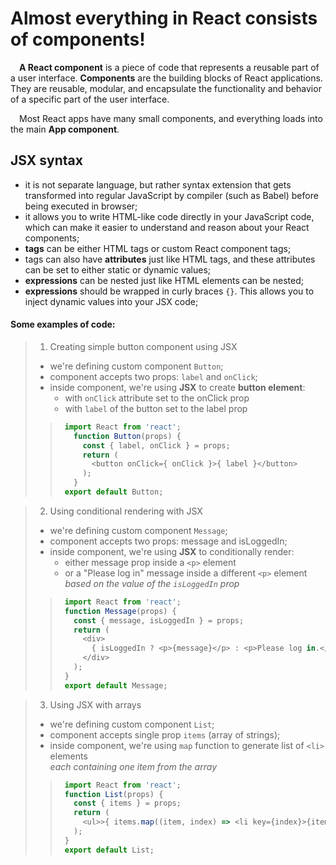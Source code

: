 # Almost everything in React consists of components!

&emsp;**A React component** is a piece of code that represents a reusable part of a user interface. **Components** are the building blocks of React applications. 
They are reusable, modular, and encapsulate the functionality and behavior of a specific part of the user interface.

&emsp;Most React apps have many small components, and everything loads into the main **App component**.

## JSX syntax

+ it is not separate language, but rather syntax extension that gets transformed into regular JavaScript by compiler (such as Babel) before being executed in browser;
+ it allows you to write HTML-like code directly in your JavaScript code, which can make it easier to understand and reason about your React components;
+ **tags** can be either HTML tags or custom React component tags;
+ tags can also have **attributes** just like HTML tags, and these attributes can be set to either static or dynamic values;
+ **expressions** can be nested just like HTML elements can be nested;
+ **expressions** should be wrapped in curly braces `{}`. This allows you to inject dynamic values into your JSX code;

#### Some examples of code:

> 1. Creating simple button component using JSX
> + we're defining custom component `Button`;
> + component accepts two props: `label` and `onClick`; 
> + inside component, we're using **JSX** to create **button element**:
>    - with `onClick` attribute set to the onClick prop
>    - with `label` of the button set to the label prop
> > ```javascript
> >  import React from 'react';
> >    function Button(props) {
> >      const { label, onClick } = props;
> >      return (
> >        <button onClick={ onClick }>{ label }</button>
> >      );
> >    }
> >  export default Button;
> > ```

> 2. Using conditional rendering with JSX
> + we're defining custom component `Message`;
> + component accepts two props: message and isLoggedIn;
> + inside component, we're using **JSX** to conditionally render:
>    - either message prop inside a `<p>` element 
>    - or a "Please log in" message inside a different `<p>` element\
> _based on the value of the `isLoggedIn` prop_
> > ```javascript
> >  import React from 'react';
> >  function Message(props) {
> >    const { message, isLoggedIn } = props;
> >    return (
> >      <div>
> >        { isLoggedIn ? <p>{message}</p> : <p>Please log in.</p> }
> >      </div>
> >    );
> >  }
> >  export default Message;
> > ```

> 3. Using JSX with arrays
> + we're defining custom component `List`;
> + component accepts single prop `items` (array of strings);
> + inside component, we're using `map` function to generate list of `<li>` elements\
> _each containing one item from the array_
> > ```javascript
> >  import React from 'react';
> >  function List(props) {
> >    const { items } = props;
> >    return (
> >      <ul>>{ items.map((item, index) => <li key={index}>{item}</li>) }</ul>
> >    );
> >  }
> >  export default List;
> > ```







